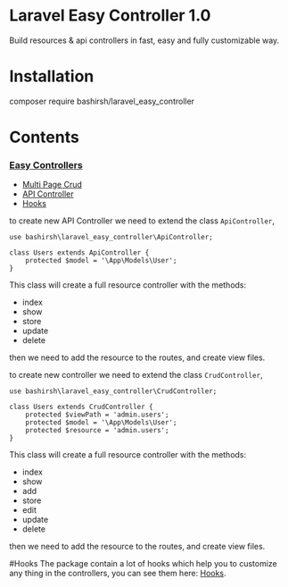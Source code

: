 # Laravel Easy Controller 1.0

Build resources & api controllers in fast, easy and fully customizable way.

# Installation

composer require bashirsh/laravel_easy_controller

# Contents
### [Easy Controllers](#easy-controllers) 
- [Multi Page Crud](#multi-page-crud)
- [API Controller](#api-controller)
- [Hooks](#hooks)

to create new API Controller we need to extend the class `ApiController`, 

```
use bashirsh\laravel_easy_controller\ApiController;

class Users extends ApiController {
    protected $model = '\App\Models\User';
}
```

This class will create a full resource controller with the methods:

* index
* show
* store
* update
* delete

then we need to add the resource to the routes, and create view files.


to create new controller we need to extend the class `CrudController`, 

```
use bashirsh\laravel_easy_controller\CrudController;

class Users extends CrudController {
    protected $viewPath = 'admin.users';
    protected $model = '\App\Models\User';
    protected $resource = 'admin.users';
}
```

This class will create a full resource controller with the methods:

* index
* show
* add
* store
* edit
* update
* delete

then we need to add the resource to the routes, and create view files.

#Hooks
The package contain a lot of hooks which help you to customize any thing in the controllers, you can see them here: [Hooks](src/Hooks).
